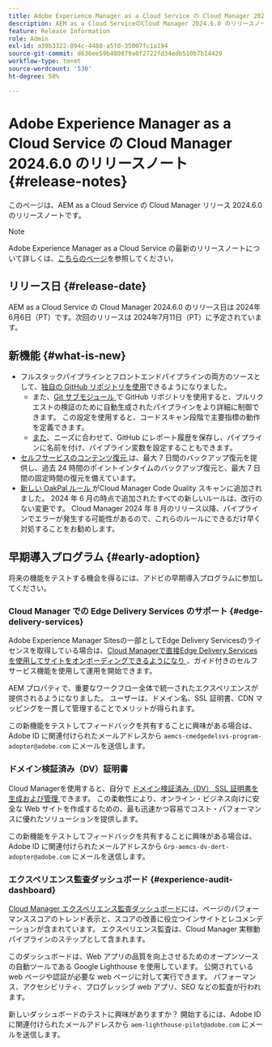 ```yaml
---
title: Adobe Experience Manager as a Cloud Service の Cloud Manager 2024.6.0 のリリースノート
description: AEM as a Cloud ServiceのCloud Manager 2024.6.0 のリリースノート。
feature: Release Information
role: Admin
exl-id: a39b3322-094c-4480-a5f0-35007fc1a194
source-git-commit: d636ee59b480879a0f2722fd34edb510b7b14429
workflow-type: tm+mt
source-wordcount: '530'
ht-degree: 58%

---
```


# Adobe Experience Manager as a Cloud Service の Cloud Manager 2024.6.0 のリリースノート {#release-notes}

このページは、AEM as a Cloud Service の Cloud Manager リリース 2024.6.0 のリリースノートです。

>[!NOTE]
>
>Adobe Experience Manager as a Cloud Service の最新のリリースノートについて詳しくは、[こちらのページ](/help/release-notes/release-notes-cloud/release-notes-current.md)を参照してください。

## リリース日 {#release-date}

AEM as a Cloud Service の Cloud Manager 2024.6.0 のリリース日は 2024年6月6日（PT）です。次回のリリースは 2024年7月11日（PT）に予定されています。

## 新機能 {#what-is-new}

* フルスタックパイプラインとフロントエンドパイプラインの両方のソースとして、[独自の GitHub リポジトリを使用](/help/implementing/cloud-manager/managing-code/private-repositories.md)できるようになりました。
   * また、[Git サブモジュール ](/help/implementing/cloud-manager/managing-code/git-submodules.md) で GitHub リポジトリを使用すると、プルリクエストの検証のために自動生成されたパイプラインをより詳細に制御できます。 この設定を使用すると、コードスキャン段階で主要指標の動作を定義できます。
   * [また](/help/implementing/cloud-manager/managing-code/github-check-config.md)、ニーズに合わせて、GitHub にレポート履歴を保存し、パイプラインに名前を付け、パイプライン変数を設定することもできます。
* [ セルフサービスのコンテンツ復元 ](/help/operations/restore.md) は、最大 7 日間のバックアップ復元を提供し、過去 24 時間のポイントインタイムのバックアップ復元と、最大 7 日間の固定時間の復元を備えています。
* [ 新しい OakPal ルール ](/help/implementing/cloud-manager/custom-code-quality-rules.md#oakpal-ui-content-package) がCloud Manager Code Quality スキャンに追加されました。 2024 年 6 月の時点で追加されたすべての新しいルールは、改行のない変更です。
Cloud Manager 2024 年 8 月のリリース以降、パイプラインでエラーが発生する可能性があるので、これらのルールにできるだけ早く対処することをお勧めします。

## 早期導入プログラム {#early-adoption}

将来の機能をテストする機会を得るには、アドビの早期導入プログラムに参加してください。

### Cloud Manager での Edge Delivery Services のサポート {#edge-delivery-services}

Adobe Experience Manager Sitesの一部としてEdge Delivery Servicesのライセンスを取得している場合は、[Cloud Managerで直接Edge Delivery Servicesを使用してサイトをオンボーディングできるようになり ](/help/implementing/cloud-manager/edge-delivery/introduction-to-edge-delivery-services.md)、ガイド付きのセルフサービス機能を使用して運用を開始できます。

AEM プロパティで、重要なワークフロー全体で統一されたエクスペリエンスが提供されるようになりました。 ユーザーは、ドメイン名、SSL 証明書、CDN マッピングを一貫して管理することでメリットが得られます。

この新機能をテストしてフィードバックを共有することに興味がある場合は、Adobe ID に関連付けられたメールアドレスから `aemcs-cmedgedelsvs-program-adopter@adobe.com` にメールを送信します。

### ドメイン検証済み（DV）証明書

Cloud Managerを使用すると、自分で [ ドメイン検証済み（DV） SSL 証明書を生成および管理 ](/help/implementing/cloud-manager/managing-ssl-certifications/add-ssl-certificate.md) できます。 この柔軟性により、オンライン・ビジネス向けに安全な Web サイトを作成するための、最も迅速かつ容易でコスト・パフォーマンスに優れたソリューションを提供します。

この新機能をテストしてフィードバックを共有することに興味がある場合は、Adobe ID に関連付けられたメールアドレスから `Grp-aemcs-dv-dert-adopter@adobe.com` にメールを送信します。

### エクスペリエンス監査ダッシュボード {#experience-audit-dashboard}

[Cloud Manager エクスペリエンス監査ダッシュボード](/help/implementing/cloud-manager/experience-audit-dashboard.md)には、ページのパフォーマンススコアのトレンド表示と、スコアの改善に役立つインサイトとレコメンデーションが含まれています。 エクスペリエンス監査は、Cloud Manager 実稼動パイプラインのステップとして含まれます。

このダッシュボードは、Web アプリの品質を向上させるためのオープンソースの自動ツールである Google Lighthouse を使用しています。 公開されている web ページや認証が必要な web ページに対して実行できます。 パフォーマンス、アクセシビリティ、プログレッシブ web アプリ、SEO などの監査が行われます。

新しいダッシュボードのテストに興味がありますか？ 開始するには、Adobe ID に関連付けられたメールアドレスから `aem-lighthouse-pilot@adobe.com` にメールを送信します。
